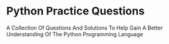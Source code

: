 # Python Practice Questions
 A Collection Of Questions And Solutions To Help Gain A Better Understanding Of The Python Programming Language
